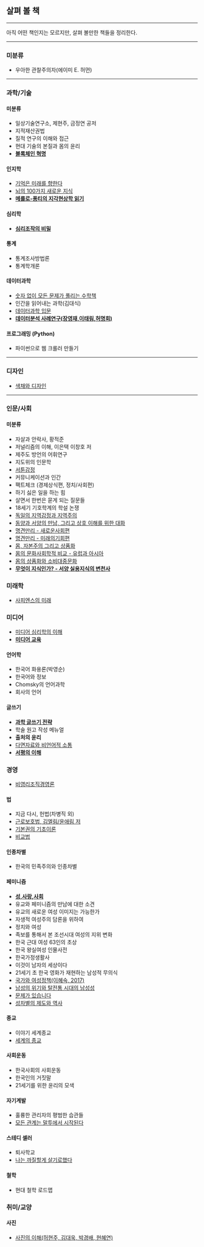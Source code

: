 ## 살펴 볼 책 
---
아직 어떤 책인지는 모르지만, 살펴 볼만한 책들을 정리한다.




---
### 미분류

- 우아한 관찰주의자(에이미 E. 허먼)



---
### 과학/기술

#### 미분류

- 일상기술연구소, 제현주, 금정연 공저
- 지적재산권법
- 질적 연구의 이해와 접근
- 현대 기술의 본질과 몸의 윤리
- [**블록체인 혁명**](http://ebook.dongguk.edu/FxLibrary/product/view/?num=Y35736821&category=&category_type=book)

#### 인지학 

- [기억은 미래를 향한다](http://ebook.dongguk.edu/FxLibrary/product/view/?num=Y42814637&category=&category_type=book)
- [뇌의 100가지 새로운 지식](http://ebook.dongguk.edu/FxLibrary/product/view/?num=Y44202687&category=&category_type=book)
- [**메를로-퐁티의 지각현상학 읽기**](http://ebook.dongguk.edu/FxLibrary/product/view/?num=Y34896791&category=&category_type=book)

#### 심리학

- [**심리조작의 비밀**](http://ebook.dongguk.edu/FxLibrary/product/view/?num=Y33233389&category=&category_type=book)

#### 통계

- 통계조사방법론
- 통계학개론


#### 데이터과학

- [숫자 없이 모든 문제가 풀리는 수학책](http://ebook.dongguk.edu/FxLibrary/product/view/?num=Y36678162&category=&category_type=book)
- 인간을 읽어내는 과학(김대식)
- [데이터과학 입문](http://ebook.dongguk.edu/FxLibrary/product/view/?num=Y38149971&category=&category_type=book)
- [**데이터분석 사례연구(장영재,이태림,허명회)**](http://ebook.dongguk.edu/FxLibrary/product/view/?num=Y33572731&category=&category_type=book)



#### 프로그래밍 (Python)
- 파이썬으로 웹 크롤러 만들기





---
### 디자인
- [색채와 디자인](http://ebook.dongguk.edu/FxLibrary/product/view/?num=Y33572751&category=&category_type=book)


---
### 인문/사회

#### 미분류

- 자살과 안락사, 황적준
- 저널리즘의 이해, 이은택 이창호 저
- 제주도 방언의 어휘연구
- 지도위의 인문학 
- [서툰감정](http://ebook.dongguk.edu/FxLibrary/product/view/?num=Y43973942&category=&category_type=book)
- 커뮤니케이션과 인간
- 팩트체크 (경제상식편, 정치/사회편)
- 하기 싫은 일을 하는 힘
- 살면서 한번은 묻게 되는 질문들
- 18세기 기호학계의 학설 논쟁
- [독일의 지역감정과 지역주의](http://ebook.dongguk.edu/FxLibrary/product/view/?num=Y33223031&category=&category_type=book)
- [동양과 서양의 만남, 그리고 상호 이해를 위한 대화](http://ebook.dongguk.edu/FxLibrary/product/view/?num=Y33222787&category=&category_type=book)
- [명견만리 - 새로운사회편](http://ebook.dongguk.edu/FxLibrary/product/view/?num=Y42456601&category=&category_type=book)
- [명견만리 - 미래의기회편](http://ebook.dongguk.edu/FxLibrary/product/view/?num=Y32003433&category=&category_type=book)
- [몸, 자본주의 그리고 상품화](http://ebook.dongguk.edu/FxLibrary/product/view/?num=Y33222998&category=&category_type=book)
- [몸의 문화사회학적 비교 - 유럽과 아시아](http://ebook.dongguk.edu/FxLibrary/product/view/?num=Y33222804&category=&category_type=book)
- [몸의 상품화와 소비대중문화](http://ebook.dongguk.edu/FxLibrary/product/view/?num=Y33222829&category=&category_type=book)
- [**무엇이 지식인가? - 서양 실용지식의 변천사**](http://ebook.dongguk.edu/FxLibrary/product/view/?num=Y33222760&category=&category_type=book)


### 미래학
- [사피엔스의 미래](http://ebook.dongguk.edu/FxLibrary/product/view/?num=Y33264251&category=&category_type=book)





### 미디어

- [미디어 심리학의 이해](http://ebook.dongguk.edu/FxLibrary/product/view/?num=Y33572740&category=&category_type=book)
- [**미디어 교육**](http://ebook.dongguk.edu/FxLibrary/product/view/?num=Y38149871&category=&category_type=book)


#### 언어학

- 한국어 화용론(박영순)
- 한국어와 정보 
- Chomsky의 언어과학
- 회사의 언어




#### 글쓰기

- [**과학 글쓰기 전략**](http://ebook.dongguk.edu/FxLibrary/product/view/?num=Y34719974&category=&category_type=book)
- 학술 원고 작성 메뉴얼
- **출처의 윤리**
- [다면자료와 비언어적 소통](http://ebook.dongguk.edu/FxLibrary/product/view/?num=Y34720058&category=&category_type=book)
- [**서평의 이해**](http://ebook.dongguk.edu/FxLibrary/product/view/?num=Y35735130&category=&category_type=book)



### 경영
- [비영리조직경영론](http://ebook.dongguk.edu/FxLibrary/product/view/?num=Y33572748&category=&category_type=book)


#### 법

- 지금 다시, 헌법(차병직 외)
- [근로보호법, 김엘림/윤애림 저](http://ebook.dongguk.edu/FxLibrary/product/view/?num=Y38149907&category=&category_type=book)
- [기본권의 기초이론](http://ebook.dongguk.edu/FxLibrary/product/view/?num=Y33572970&category=&category_type=book)
- [비교법](http://ebook.dongguk.edu/FxLibrary/product/view/?num=Y38149890&category=&category_type=book)








#### 인종차별

- 한국의 민족주의와 인종차별




#### 페미니즘
- [**성,사랑,사회**](http://ebook.dongguk.edu/FxLibrary/product/view/?num=Y33572761&category=&category_type=book)
- 유교와 페미니즘의 만남에 대한 소견
- 유교의 새로운 여성 이미지는 가능한가
- 자생적 여성주의 담론을 위하여
- 정치와 여성
- 족보를 통해서 본 조선시대 여성의 지위 변화
- 한국 근대 여성 63인의 초상
- 한국 왕실여성 인물사전
- 한국가정생활사
- 이것이 남자의 세상이다
- 21세기 초 한국 영화가 재현하는 남성적 무의식
- [국가와 여성정책(이혜숙, 2017)](http://ebook.dongguk.edu/FxLibrary/product/view/?num=Y35081316&category=&category_type=book)
- [남성의 위기와 탈전통 시대의 남성성](http://ebook.dongguk.edu/FxLibrary/product/view/?num=Y33222758&category=&category_type=book)
- [문제가 있습니다](http://ebook.dongguk.edu/FxLibrary/product/view/?num=Y36428054&category=&category_type=book)
- [성차별의 제도와 역사](http://ebook.dongguk.edu/FxLibrary/product/view/?num=Y33222765&category=&category_type=book)

#### 종교

- 이야기 세계종교
- [세계의 종교](http://ebook.dongguk.edu/FxLibrary/product/view/?num=Y33572762&category=&category_type=book)


#### 사회운동

- 한국사회의 사회운동
- 한국인의 거짓말
- 21세기를 위한 윤리의 모색 

#### 자기계발

- 훌륭한 관리자의 평범한 습관들
- [모든 관계는 말투에서 시작된다](http://ebook.dongguk.edu/FxLibrary/product/view/?num=Y43332330&category=&category_type=book)

#### 스테디 셀러

- 퇴사학교
- [나는 까질할게 살기로했다](http://ebook.dongguk.edu/FxLibrary/product/view/?num=Y34537510&category=&category_type=book)

#### 철학

- 현대 철학 로드맵



### 취미/교양

#### 사진

- [사진의 이해(허현주, 김대욱, 박경배, 현혜연)](http://ebook.dongguk.edu/FxLibrary/product/view/?num=Y38149982&category=&category_type=book)
